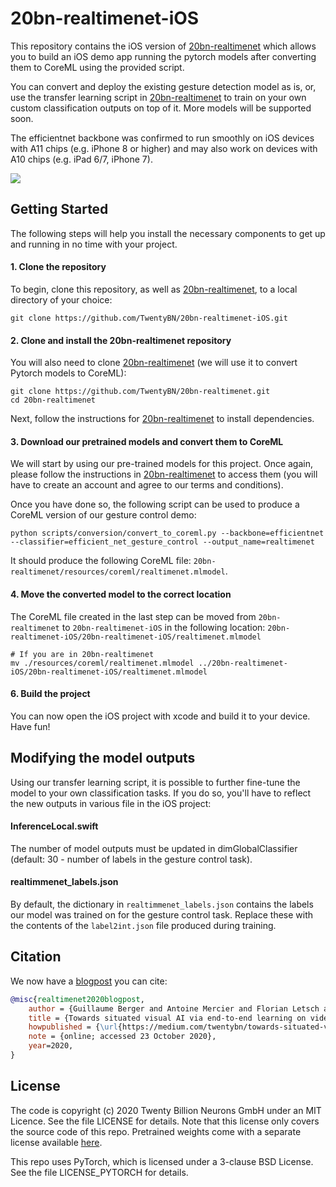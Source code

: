 # 20bn-realtimenet-iOS

This repository contains the iOS version of [20bn-realtimenet](https://github.com/TwentyBN/20bn-realtimenet) which allows you to build an iOS demo app running the pytorch models after converting them to CoreML using the provided script. 

You can convert and deploy the existing gesture detection model as is, or, use the transfer learning script in [20bn-realtimenet](https://github.com/TwentyBN/20bn-realtimenet) to train on your own custom classification outputs on top of it. More models will be supported soon.

The efficientnet backbone was confirmed to run smoothly on iOS devices with A11 chips (e.g. iPhone 8 or higher) and may also work on devices with A10 chips (e.g. iPad 6/7, iPhone 7).


![](gifs/realtimenetiOS_gesture.gif)

## Getting Started

The following steps will help you install the necessary components to get up and running in no time with your project. 

#### 1. Clone the repository

To begin, clone this repository, as well as [20bn-realtimenet](https://github.com/TwentyBN/20bn-realtimenet), to a local directory of your choice:

```shell
git clone https://github.com/TwentyBN/20bn-realtimenet-iOS.git
```

#### 2. Clone and install the 20bn-realtimenet repository

You will also need to clone [20bn-realtimenet](https://github.com/TwentyBN/20bn-realtimenet) (we will use it to convert Pytorch models to CoreML):

```shell
git clone https://github.com/TwentyBN/20bn-realtimenet.git
cd 20bn-realtimenet
```

Next, follow the instructions for [20bn-realtimenet](https://github.com/TwentyBN/20bn-realtimenet) to install dependencies.

#### 3. Download our pretrained models and convert them to CoreML

We will start by using our pre-trained models for this project. Once again, please follow the instructions in [20bn-realtimenet](https://github.com/TwentyBN/20bn-realtimenet) to access them (you will have to create an account and agree to our terms and conditions).

Once you have done so, the following script can be used to produce a CoreML version of our gesture control demo:

```shell
python scripts/conversion/convert_to_coreml.py --backbone=efficientnet --classifier=efficient_net_gesture_control --output_name=realtimenet
```

It should produce the following CoreML file: `20bn-realtimenet/resources/coreml/realtimenet.mlmodel`.

#### 4. Move the converted model to the correct location

The CoreML file created in the last step can be moved from `20bn-realtimenet` to `20bn-realtimenet-iOS` in the following location: `20bn-realtimenet-iOS/20bn-realtimenet-iOS/realtimenet.mlmodel`

```shell
# If you are in 20bn-realtimenet
mv ./resources/coreml/realtimenet.mlmodel ../20bn-realtimenet-iOS/20bn-realtimenet-iOS/realtimenet.mlmodel
```

#### 6. Build the project

You can now open the iOS project with xcode and build it to your device. Have fun!

## Modifying the model outputs

Using our transfer learning script, it is possible to further fine-tune the model to your own classification tasks. If you do so, you'll have to reflect the new outputs in various file in the iOS project: 

#### InferenceLocal.swift 
The number of model outputs must be updated in dimGlobalClassifier (default: 30 - number of labels in the gesture control task).

#### realtimmenet_labels.json 

By default, the dictionary in `realtimmenet_labels.json` contains the labels our model was trained on for the gesture control task. Replace these with the contents of the `label2int.json` file produced during training.

## Citation

We now have a [blogpost](https://medium.com/twentybn/towards-situated-visual-ai-via-end-to-end-learning-on-video-clips-2832bd9d519f) you can cite:

```bibtex
@misc{realtimenet2020blogpost,
    author = {Guillaume Berger and Antoine Mercier and Florian Letsch and Cornelius Boehm and Sunny Panchal and Nahua Kang and Mark Todorovich and Ingo Bax and Roland Memisevic},
    title = {Towards situated visual AI via end-to-end learning on video clips},
    howpublished = {\url{https://medium.com/twentybn/towards-situated-visual-ai-via-end-to-end-learning-on-video-clips-2832bd9d519f}},
    note = {online; accessed 23 October 2020},
    year=2020,
}
```

## License 

The code is copyright (c) 2020 Twenty Billion Neurons GmbH under an MIT Licence. See the file LICENSE for details. Note that this license 
only covers the source code of this repo. Pretrained weights come with a separate license available [here](https://20bn.com/licensing/sdk/evaluation).

This repo uses PyTorch, which is licensed under a 3-clause BSD License. See the file LICENSE_PYTORCH for details.
